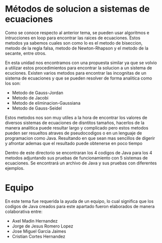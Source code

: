 # Métodos de solucion a sistemas de ecuaciones

Como se conoce respecto al anterior tema, se pueden usar algoritmos e intrucciones en loop para encontrar las raices de ecuaciones.
Estos metodos ya sabemos cuales son como lo es el metodo de biseccion, metodo de la regla falsa, metodo de Newton-Rhapson y el metodo de la secante, entre otros.

En esta unidad nos encontramos con una propuesta similar ya que se volvio a utilizar estos procedimientos para encontrar la solucion a un sistema de ecuciones.
Existen varios metodos para encontrar las incognitas de un sistema de ecuaciones y que se pueden resolver de forma analitica como los son:
  * Metodo de Gauss-Jordan
  * Metodo de Jacobi
  * Metodo de eliminacion-Gaussiana
  * Metodo de Gauss-Seidel

Estos metodos nos son muy utiles a la hora de encontrar los valores de diversos sistemas de ecuaciones de disntitos tamaños, hacerlos de la manera analitica puede resultar largo y complicado pero
estos metodos pueden ser resueltos atraves de pseudocodigos o en un lenguaje de programacion como Java. Resultando en que sean mas sencillos de digerir y afrontar ademas que el resultado puede
obtenerse en poco tiempo

Dentro de este directorio se encontraran los 4 codigos de Java para los 4 metodos adjuntando sus pruebas de funcionamiento con 5 sistemas de ecuaciones.
Se encontrará un archivo de Java y sus pruebas con diferentes ejemplos.

# Equipo
En este tema fue requerida la ayuda de un equipo, lo cual significa que los codigos de Java creados para este apartado fueron elaborados de manera colaborativa entre:
* Axel Madin Hernandez
* Jorge de Jesus Romero Lopez
* Jose Miguel Garcia Jaimes
* Cristian Cortes Hernandez
